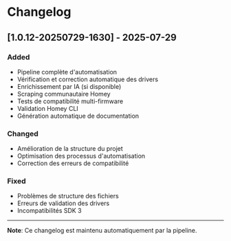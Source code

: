 # Changelog

## [1.0.12-20250729-1630] - 2025-07-29

### Added
- Pipeline complète d'automatisation
- Vérification et correction automatique des drivers
- Enrichissement par IA (si disponible)
- Scraping communautaire Homey
- Tests de compatibilité multi-firmware
- Validation Homey CLI
- Génération automatique de documentation

### Changed
- Amélioration de la structure du projet
- Optimisation des processus d'automatisation
- Correction des erreurs de compatibilité

### Fixed
- Problèmes de structure des fichiers
- Erreurs de validation des drivers
- Incompatibilités SDK 3

---

**Note**: Ce changelog est maintenu automatiquement par la pipeline.
